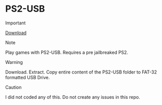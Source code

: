 # PS2-USB
> [!IMPORTANT]
> <a href="https://github.com/ny4rlk0/PS2-USB/releases/download/PS2-USB-Download/PS2-USB.7z">Download</a>

> [!NOTE]
> Play games with PS2-USB. Requires a pre jailbreaked PS2. 

> [!WARNING]
>Download. Extract. Copy entire content of the PS2-USB folder to FAT-32 formatted USB Drive.

> [!CAUTION]
> I did not coded any of this. Do not create any issues in this repo.
